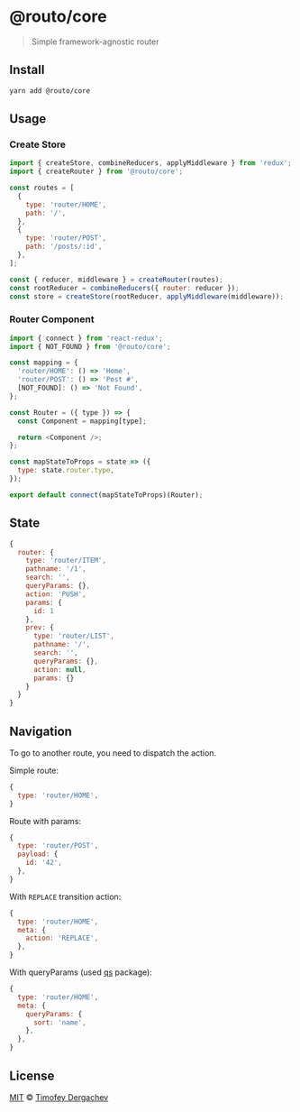# @routo/core

> Simple framework-agnostic router

## Install

```sh
yarn add @routo/core
```

## Usage

### Create Store

```js
import { createStore, combineReducers, applyMiddleware } from 'redux';
import { createRouter } from '@routo/core';

const routes = [
  {
    type: 'router/HOME',
    path: '/',
  },
  {
    type: 'router/POST',
    path: '/posts/:id',
  },
];

const { reducer, middleware } = createRouter(routes);
const rootReducer = combineReducers({ router: reducer });
const store = createStore(rootReducer, applyMiddleware(middleware));
```

### Router Component

```js
import { connect } from 'react-redux';
import { NOT_FOUND } from '@routo/core';

const mapping = {
  'router/HOME': () => 'Home',
  'router/POST': () => 'Post #',
  [NOT_FOUND]: () => 'Not Found',
};

const Router = ({ type }) => {
  const Component = mapping[type];

  return <Component />;
};

const mapStateToProps = state => ({
  type: state.router.type,
});

export default connect(mapStateToProps)(Router);
```

## State

```js
{
  router: {
    type: 'router/ITEM',
    pathname: '/1',
    search: '',
    queryParams: {},
    action: 'PUSH',
    params: {
      id: 1
    },
    prev: {
      type: 'router/LIST',
      pathname: '/',
      search: '',
      queryParams: {},
      action: null,
      params: {}
    }
  }
}
```

## Navigation

To go to another route, you need to dispatch the action.

Simple route:

```js
{
  type: 'router/HOME',
}
```

Route with params:

```js
{
  type: 'router/POST',
  payload: {
    id: '42',
  },
}
```

With `REPLACE` transition action:

```js
{
  type: 'router/HOME',
  meta: {
    action: 'REPLACE',
  },
}
```

With queryParams (used [qs](https://github.com/ljharb/qs) package):

```js
{
  type: 'router/HOME',
  meta: {
    queryParams: {
      sort: 'name',
    },
  },
}
```

## License

[MIT](LICENSE.md) © [Timofey Dergachev](https://exeto.me)
